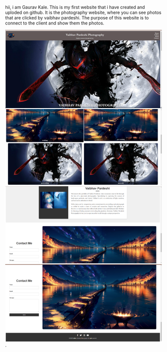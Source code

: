 hii, i am Gaurav Kale.
This is my first website that i have created and uploded on github.
It is the photography website, where you can see photos that are clicked by vaibhav pardeshi.
The purpose of this website is to connect to the client and show them the photos. 

![Home page](image.png)
<br>
![Gallery page](image-1.png)
<br>
![About page](image-2.png)
<br>
![Contact page](image-3.png).
